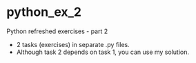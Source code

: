 # python_ex_2
Python refreshed exercises - part 2

- 2 tasks (exercises) in separate .py files.
- Although task 2 depends on task 1, you can use my solution.
